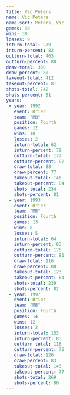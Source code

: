```yaml
---
title: Vic Peters
name: Vic Peters
name-sort: Peters, Vic
games: 39
wins: 30
losses: 9
inturn-total: 279
inturn-percent: 82
outturn-total: 463
outturn-percent: 80
draw-total: 330
draw-percent: 80
takeout-total: 412
takeout-percent: 81
shots-total: 742
shots-percent: 81
years:
 - year: 1992
   event: Brier
   team: "MB"
   position: Fourth
   games: 12
   wins: 10
   losses: 2
   inturn-total: 62
   inturn-percent: 79
   outturn-total: 172
   outturn-percent: 82
   draw-total: 88
   draw-percent: 77
   takeout-total: 146
   takeout-percent: 84
   shots-total: 234
   shots-percent: 81
 - year: 1993
   event: Brier
   team: "MB"
   position: Fourth
   games: 13
   wins: 8
   losses: 5
   inturn-total: 64
   inturn-percent: 83
   outturn-total: 175
   outturn-percent: 81
   draw-total: 116
   draw-percent: 80
   takeout-total: 123
   takeout-percent: 84
   shots-total: 239
   shots-percent: 82
 - year: 1997
   event: Brier
   team: "MB"
   position: Fourth
   games: 14
   wins: 12
   losses: 2
   inturn-total: 153
   inturn-percent: 83
   outturn-total: 116
   outturn-percent: 75
   draw-total: 126
   draw-percent: 83
   takeout-total: 143
   takeout-percent: 77
   shots-total: 269
   shots-percent: 80
---
```

